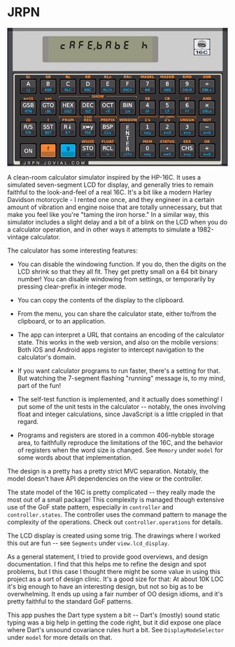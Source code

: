 # JRPN

![](dartdoc/screenshot.png)

A clean-room calculator simulator inspired by the HP-16C.
It uses a simulated seven-segment LCD for display, and
generally tries to remain faithful to the look-and-feel
of a real 16C.  It's a bit like a modern Harley Davidson
motorcycle - I rented one once, and they engineer in a
certain amount of vibration and engine noise that are
totally unnecessary, but that make you feel like you're
"taming the iron horse."  In a similar way, this simulator
includes a slight delay and a bit of a blink on the LCD
when you do a calculator operation, and in other ways it
attempts to simulate a 1982-vintage calculator.

The calculator has some interesting features:

  * You can disable the windowing function.  If you do,
    then the digits on the LCD shrink so that they all fit.
    They get pretty small on a 64 bit binary number!  You can
    disable windowing from settings, or temporarily by pressing
    clear-prefix in integer mode.

  * You can copy the contents of the display to the clipboard.

  * From the menu, you can share the calculator state, either
    to/from the clipboard, or to an application.

  * The app can interpret a URL that contains an encoding of
    the calculator state.  This works in the web version, and
    also on the mobile versions:  Both iOS and Android apps
    register to intercept navigation to the calculator's domain.

  * If you want calculator programs to run faster, there's a setting
    for that.  But watching the 7-segment flashing "running" message
    is, to my mind, part of the fun!

  * The self-test function is implemented, and it actually does
    something!  I put some of the unit tests in the calculator --
    notably, the ones involving float and integer calculations,
    since JavaScript is a little crippled in that regard.

  * Programs and registers are stored in a common 406-nybble
    storage area, to faithfully reproduce the limitations of
    the 16C, and the behavior of registers when the word
    size is changed.  See `Memory` under `model` for some
    words about that implementation.

The design is a pretty has a pretty strict MVC separation.
Notably, the model doesn't have API dependencies on the
view or the controller.

The state model of the 16C is pretty complicated -- they really
made the most out of a small package!  This complexity is managed
though extensive use of the GoF state pattern, especially in
`controller` and `controller.states`.  The controller uses the
command pattern to manage the complexity of the operations.
Check out `controller.operations` for details.

The LCD display is created using some trig.  The drawings where I
worked this out are fun -- see `Segments` under `view.lcd_display`.

As a general statement, I tried to provide good overviews, and
design documentation.  I find that this helps me to refine the
design and spot problems, but I this case I thought there might
be some value in using this project as a sort of design clinic.
It's a good size for that:  At about 10K LOC it's big enough to
have an interesting design, but not so big as to be overwhelming.
It ends up using a fair number of OO design idioms, and it's pretty
faithful to the standard GoF patterns.  

This app pushes the Dart type system a bit -- Dart's (mostly) 
sound static typing was a big help in getting the code right, 
but it did expose one place where Dart's unsound covariance 
rules hurt a bit.  See `DisplayModeSelector` under `model`
for more details on that.
